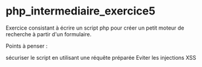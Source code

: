 php_intermediaire_exercice5
===========================

Exercice consistant à écrire un script php pour créer un petit moteur de recherche à partir d'un formulaire.

Points à penser :

sécuriser le script en utilisant une réquête préparée
Eviter les injections XSS 

